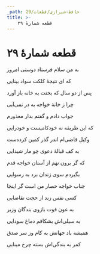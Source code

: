 ```yaml
---
_path: حافظ-شیرازی/قطعات/29
title: >-
    قطعه شمارهٔ ۲۹
---
```

# قطعه شمارهٔ ۲۹

<div class="b" id="bn1"><div class="m1"><p>به من سلام فرستاد دوستی امروز</p></div>
<div class="m2"><p>که ای نتیجهٔ کلکت سواد بینایی</p></div></div>
<div class="b" id="bn2"><div class="m1"><p>پس از دو سال که بختت به خانه باز آورد</p></div>
<div class="m2"><p>چرا ز خانهٔ خواجه به در نمی‌آیی</p></div></div>
<div class="b" id="bn3"><div class="m1"><p>جواب دادم و گفتم بدار معذورم</p></div>
<div class="m2"><p>که این طریقه نه خودکامیست و خودرایی</p></div></div>
<div class="b" id="bn4"><div class="m1"><p>وکیل قاضی‌ام اندر گذر کمین کرده‌ست</p></div>
<div class="m2"><p>به کف قبالهٔ دعوی چو مار شیدایی</p></div></div>
<div class="b" id="bn5"><div class="m1"><p>که گر برون نهم از آستان خواجه قدم</p></div>
<div class="m2"><p>بگیردم سوی زندان برد به رسوایی</p></div></div>
<div class="b" id="bn6"><div class="m1"><p>جناب خواجه حصار من است گر اینجا</p></div>
<div class="m2"><p>کسی نفس زند از حجت تقاضایی</p></div></div>
<div class="b" id="bn7"><div class="m1"><p>به عون قوت بازوی بندگان وزیر</p></div>
<div class="m2"><p>به سیلی‌اش بشکافم دماغ سودایی</p></div></div>
<div class="b" id="bn8"><div class="m1"><p>همیشه باد جهانش به کام وز سر صدق</p></div>
<div class="m2"><p>کمر به بندگی‌اش بسته چرخ مینایی</p></div></div>

